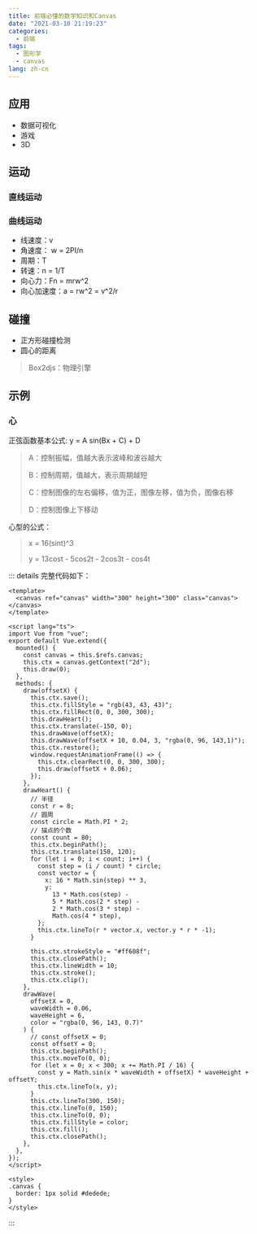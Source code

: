 ```yaml
---
title: 前端必懂的数学知识和Canvas
date: "2021-03-10 21:19:23"
categories:
  - 前端
tags:
  - 图形学
  - canvas
lang: zh-cn
---
```


## 应用

- 数据可视化
- 游戏
- 3D

## 运动

### 直线运动

### 曲线运动

- 线速度：v
- 角速度： w = 2PI/n
- 周期：T
- 转速：n = 1/T
- 向心力：Fn = mrw^2
- 向心加速度：a = rw^2 = v^2/r

## 碰撞

- 正方形碰撞检测
- 圆心的距离

> Box2djs：物理引擎

## 示例

### 心

正弦函数基本公式: y = A sin(Bx + C) + D

> A：控制振幅，值越大表示波峰和波谷越大
>
> B：控制周期，值越大，表示周期越短
>
> C：控制图像的左右偏移，值为正，图像左移，值为负，图像右移
>
> D：控制图像上下移动

心型的公式：

> x = 16(sint)^3
>
> y = 13cost - 5cos2t - 2cos3t - cos4t

<heart />

::: details 完整代码如下：

```vue
<template>
  <canvas ref="canvas" width="300" height="300" class="canvas"></canvas>
</template>

<script lang="ts">
import Vue from "vue";
export default Vue.extend({
  mounted() {
    const canvas = this.$refs.canvas;
    this.ctx = canvas.getContext("2d");
    this.draw(0);
  },
  methods: {
    draw(offsetX) {
      this.ctx.save();
      this.ctx.fillStyle = "rgb(43, 43, 43)";
      this.ctx.fillRect(0, 0, 300, 300);
      this.drawHeart();
      this.ctx.translate(-150, 0);
      this.drawWave(offsetX);
      this.drawWave(offsetX + 10, 0.04, 3, "rgba(0, 96, 143,1)");
      this.ctx.restore();
      window.requestAnimationFrame(() => {
        this.ctx.clearRect(0, 0, 300, 300);
        this.draw(offsetX + 0.06);
      });
    },
    drawHeart() {
      // 半径
      const r = 8;
      // 圆周
      const circle = Math.PI * 2;
      // 描点的个数
      const count = 80;
      this.ctx.beginPath();
      this.ctx.translate(150, 120);
      for (let i = 0; i < count; i++) {
        const step = (i / count) * circle;
        const vector = {
          x: 16 * Math.sin(step) ** 3,
          y:
            13 * Math.cos(step) -
            5 * Math.cos(2 * step) -
            2 * Math.cos(3 * step) -
            Math.cos(4 * step),
        };
        this.ctx.lineTo(r * vector.x, vector.y * r * -1);
      }

      this.ctx.strokeStyle = "#ff608f";
      this.ctx.closePath();
      this.ctx.lineWidth = 10;
      this.ctx.stroke();
      this.ctx.clip();
    },
    drawWave(
      offsetX = 0,
      waveWidth = 0.06,
      waveHeight = 6,
      color = "rgba(0, 96, 143, 0.7)"
    ) {
      // const offsetX = 0;
      const offsetY = 0;
      this.ctx.beginPath();
      this.ctx.moveTo(0, 0);
      for (let x = 0; x < 300; x += Math.PI / 16) {
        const y = Math.sin(x * waveWidth + offsetX) * waveHeight + offsetY;
        this.ctx.lineTo(x, y);
      }
      this.ctx.lineTo(300, 150);
      this.ctx.lineTo(0, 150);
      this.ctx.lineTo(0, 0);
      this.ctx.fillStyle = color;
      this.ctx.fill();
      this.ctx.closePath();
    },
  },
});
</script>

<style>
.canvas {
  border: 1px solid #dedede;
}
</style>
```

:::
